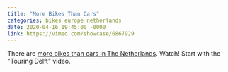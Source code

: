 ```yaml
---
title: "More Bikes Than Cars"
categories: bikes europe netherlands
date: 2020-04-16 19:45:00 -0000
link: https://vimeo.com/showcase/6867929
---
```

There are [more bikes than cars in The Netherlands](https://vimeo.com/showcase/6867929). Watch! Start with the "Touring Delft" video.